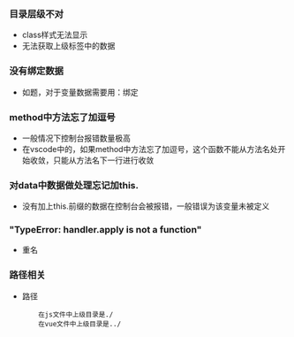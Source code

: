 ### 目录层级不对
+ class样式无法显示
+ 无法获取上级标签中的数据

### 没有绑定数据
+ 如题，对于变量数据需要用：绑定

### method中方法忘了加逗号
+ 一般情况下控制台报错数量极高
+ 在vscode中的，如果method中方法忘了加逗号，这个函数不能从方法名处开始收敛，只能从方法名下一行进行收敛

### 对data中数据做处理忘记加this.
+ 没有加上this.前缀的数据在控制台会被报错，一般错误为该变量未被定义

### "TypeError: handler.apply is not a function"
+ 重名

### 路径相关
+ 路径
    ```
        在js文件中上级目录是./
        在vue文件中上级目录是../
    ```    